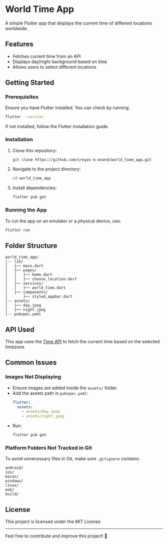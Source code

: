 # World Time App

A simple Flutter app that displays the current time of different locations worldwide.

## Features

- Fetches current time from an API
- Displays day/night background based on time
- Allows users to select different locations

## Getting Started

### Prerequisites

Ensure you have Flutter installed. You can check by running:

```sh
flutter --version
```

If not installed, follow the Flutter installation guide.

### Installation

1. Clone this repository:
   ```sh
   git clone https://github.com/sreyas-b-anand/world_time_app.git
   ```
2. Navigate to the project directory:
   ```sh
   cd world_time_app
   ```
3. Install dependencies:
   ```sh
   flutter pub get
   ```

### Running the App

To run the app on an emulator or a physical device, use:

```sh
flutter run
```

## Folder Structure

```
world_time_app/
│-- lib/
│   ├── main.dart
│   ├── pages/
│   │   ├── home.dart
│   │   ├── choose_location.dart
│   ├── services/
│   │   ├── world_time.dart
│   ├── components/
│       ├── styled_appbar.dart
│-- assets/
│   ├── day.jpeg
│   ├── night.jpeg
│-- pubspec.yaml
```

## API Used

This app uses the [Time API](https://timeapi.io/) to fetch the current time based on the selected timezone.

## Common Issues

### Images Not Displaying

- Ensure images are added inside the `assets/` folder.
- Add the assets path in `pubspec.yaml`:
  ```yaml
  flutter:
    assets:
      - assets/day.jpeg
      - assets/night.jpeg
  ```
- Run:
  ```sh
  flutter pub get
  ```

### Platform Folders Not Tracked in Git

To avoid unnecessary files in Git, make sure `.gitignore` contains:

```
android/
ios/
macos/
windows/
linux/
web/
build/
```

## License

This project is licensed under the MIT License.

---

Feel free to contribute and improve this project! 🚀


     
